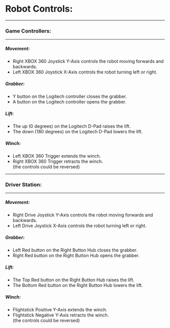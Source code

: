 # Robot Controls:

---
### Game Controllers:
---
##### Movement:
- Right XBOX 360 Joystick Y-Axis controls the robot moving forwards and backwards.
- Left XBOX 360 Joystick X-Axis controls the robot turning left or right.

##### Grabber:
- Y button on the Logitech controller closes the grabber.
- A button on the Logitech controller opens the grabber.

##### Lift:
- The up (0 degrees) on the Logitech D-Pad raises the lift.
- The down (180 degrees) on the Logitech D-Pad lowers the lift.

##### Winch:
- Left XBOX 360 Trigger extends the winch.
- Right XBOX 360 Trigger retracts the winch.  
(the controls could be reversed)

---
### Driver Station:
---
##### Movement:
- Right Drive Joystick Y-Axis controls the robot moving forwards and backwards.
- Left Drive Joystick X-Axis controls the robot turning left or right.

##### Grabber:
- Left Red button on the Right Button Hub closes the grabber.
- Right Red button on the Right Button Hub opens the grabber.

##### Lift:
- The Top Red button on the Right Button Hub raises the lift.
- The Bottom Red button on the Right Button Hub lowers the lift.

##### Winch:
- Flightstick Positive Y-Axis extends the winch.
- Flightstick Negative Y-Axis retracts the winch.  
(the controls could be reversed)
